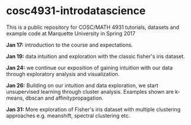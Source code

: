 # cosc4931-introdatascience
This is a public repository for COSC/MATH 4931 tutorials, datasets and example code at Marquette University in Spring 2017 

**Jan 17:** introduction to the course and expectations.

**Jan 19:** data intuition and exploration with the classic fisher's iris dataset.

**Jan 24:** we continue our exposition of gaining intuition with our data through exploratory analysis and visualization.

**Jan 26:** Building on our intuition and data exploration, we start unsupervised learning through cluster analysis. Examples shown are k-means, dbscan and affinitypropagation.

**Jan 31:** More exploration of Fisher's iris dataset with multiple clustering approaches e.g. meanshift, spectral clustering etc.

